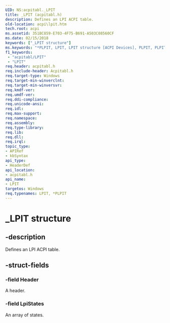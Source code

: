 ```yaml
---
UID: NS:acpitabl._LPIT
title: _LPIT (acpitabl.h)
description: Defines an LPI ACPI table.
old-location: acpi\lpit.htm
tech.root: acpi
ms.assetid: 351BC859-E703-4F75-B691-A503C08560CF
ms.date: 02/15/2018
keywords: ["_LPIT structure"]
ms.keywords: "*PLPIT, LPIT, LPIT structure [ACPI Devices], PLPIT, PLPIT structure pointer [ACPI Devices], _LPIT, acpi.lpit, acpitabl/LPIT, acpitabl/PLPIT"
f1_keywords:
 - "acpitabl/LPIT"
 - "LPIT"
req.header: acpitabl.h
req.include-header: Acpitabl.h
req.target-type: Windows
req.target-min-winverclnt: 
req.target-min-winversvr: 
req.kmdf-ver: 
req.umdf-ver: 
req.ddi-compliance: 
req.unicode-ansi: 
req.idl: 
req.max-support: 
req.namespace: 
req.assembly: 
req.type-library: 
req.lib: 
req.dll: 
req.irql: 
topic_type:
- APIRef
- kbSyntax
api_type:
- HeaderDef
api_location:
- acpitabl.h
api_name:
- LPIT
targetos: Windows
req.typenames: LPIT, *PLPIT
---
```


# _LPIT structure


## -description


Defines an LPI ACPI table.


## -struct-fields




### -field Header

A header.


### -field LpiStates

An array of states.

